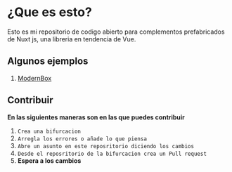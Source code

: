 # ¿Que es esto?

Esto es mi repositorio de codigo abierto para complementos prefabricados de Nuxt js, una libreria en tendencia de Vue.

## Algunos ejemplos
1. [ModernBox](https://github.com/DrxcoDev/MyNuxtJS/tree/main/Complements/loadingdropbox)

## Contribuir

**En las siguientes maneras son en las que puedes contribuir**

1. `Crea una bifurcacion`
2. `Arregla los errores o añade lo que piensa`
3. `Abre un asunto en este reposritorio diciendo los cambios`
4. `Desde el reposritorio de la bifurcacion crea un Pull request`
5. **Espera a los cambios**
